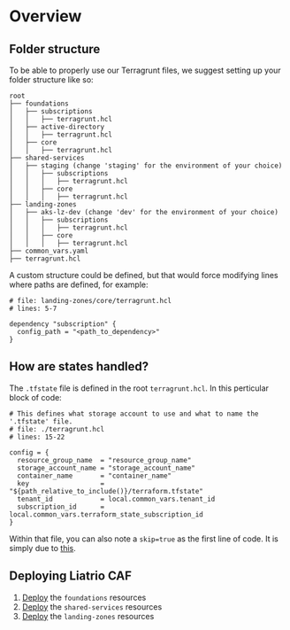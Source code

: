 # Overview

## Folder structure

To be able to properly use our Terragrunt files, we suggest setting up your folder structure like so:

```
root
├── foundations
│   ├── subscriptions
│   │   ├── terragrunt.hcl
│   ├── active-directory
│   │   ├── terragrunt.hcl
│   ├── core
│   │   ├── terragrunt.hcl
├── shared-services
│   ├── staging (change 'staging' for the environment of your choice)
│   │   ├── subscriptions
│   │   │   ├── terragrunt.hcl
│   │   ├── core
│   │   │   ├── terragrunt.hcl
├── landing-zones
│   ├── aks-lz-dev (change 'dev' for the environment of your choice)
│   │   ├── subscriptions
│   │   │   ├── terragrunt.hcl
│   │   ├── core
│   │   │   ├── terragrunt.hcl
├── common_vars.yaml
├── terragrunt.hcl
```
A custom structure could be defined, but that would force modifying lines where paths are defined, for example:

```hcl
# file: landing-zones/core/terragrunt.hcl
# lines: 5-7

dependency "subscription" {
  config_path = "<path_to_dependency>"
}
```

## How are states handled?

The `.tfstate` file is defined in the root `terragrunt.hcl`. In this perticular block of code:

```hcl
# This defines what storage account to use and what to name the '.tfstate' file.
# file: ./terragrunt.hcl
# lines: 15-22

config = {
  resource_group_name  = "resource_group_name"
  storage_account_name = "storage_account_name"
  container_name       = "container_name"
  key                  = "${path_relative_to_include()}/terraform.tfstate"
  tenant_id            = local.common_vars.tenant_id
  subscription_id      = local.common_vars.terraform_state_subscription_id
}
```
Within that file, you can also note a `skip=true` as the first line of code. It is simply due to [this](https://terragrunt.gruntwork.io/docs/reference/config-blocks-and-attributes/#skip).

## Deploying Liatrio CAF

1. [Deploy](./1-foundation/README.md) the `foundations` resources
2. [Deploy](./2-shared-services/README.md) the `shared-services` resources
3. [Deploy](./3-landing-zones/README.md) the `landing-zones` resources